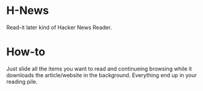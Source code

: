 # H-News
Read-it later kind of Hacker News Reader.

# How-to 
Just slide all the items you want to read and continueing browsing while it downloads the article/website in the background.
Everything end up in your reading pile.
